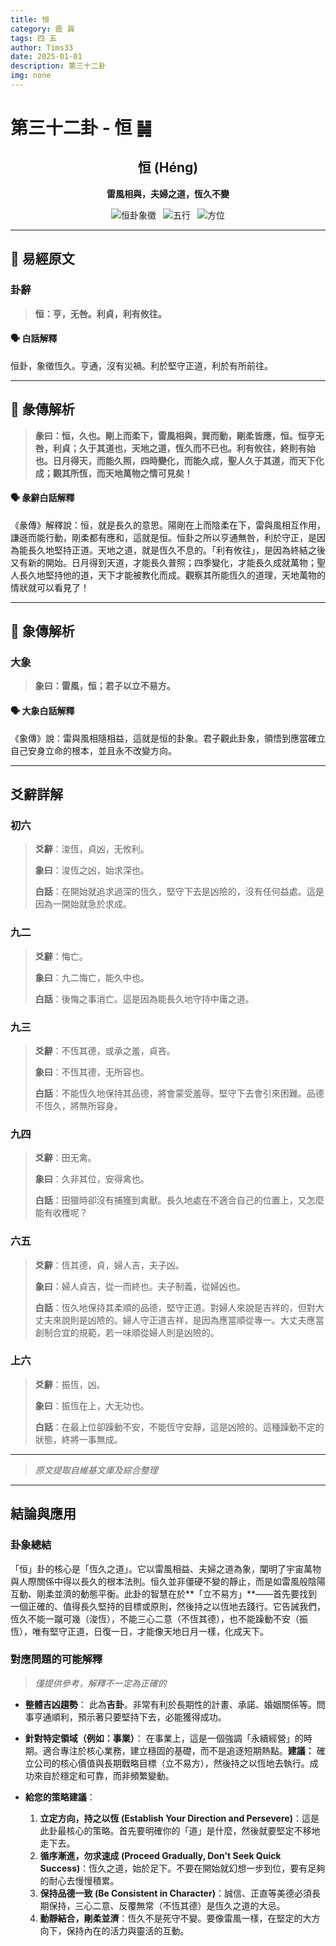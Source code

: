 ```yaml
---
title: 恒
category: 震 巽
tags: 四 五
author: Tims33
date: 2025-01-01
description: 第三十二卦
img: none
---
```


# 第三十二卦 - 恒 ䷟

<div align="center">

## 恒 (Héng)
**雷風相與，夫婦之道，恆久不變**

</div>

<div align="center">

![恒卦象徵](https://img.shields.io/badge/卦象-恒-gray?style=for-the-badge)&ensp;
![五行](https://img.shields.io/badge/五行-上木下木-brightgreen?style=for-the-badge)&ensp;
![方位](https://img.shields.io/badge/方位-東｜東南-lightblue?style=for-the-badge)

</div>

---

## 📜 易經原文

### 卦辭

> **恒：亨，无咎。利貞，利有攸往。**

#### 🗣️ 白話解釋
恒卦，象徵恆久。亨通，沒有災禍。利於堅守正道，利於有所前往。

---

## 📖 彖傳解析

> **彖曰：恒，久也。剛上而柔下，雷風相與，巽而動，剛柔皆應，恒。恒亨无咎，利貞；久于其道也，天地之道，恆久而不已也。利有攸往，終則有始也。日月得天，而能久照，四時變化，而能久成，聖人久于其道，而天下化成；觀其所恆，而天地萬物之情可見矣！**

#### 🗣️ 彖辭白話解釋
《彖傳》解釋說：恒，就是長久的意思。陽剛在上而陰柔在下，雷與風相互作用，謙遜而能行動，剛柔都有應和，這就是恒。恒卦之所以亨通無咎，利於守正，是因為能長久地堅持正道。天地之道，就是恆久不息的。「利有攸往」，是因為終結之後又有新的開始。日月得到天道，才能長久普照；四季變化，才能長久成就萬物；聖人長久地堅持他的道，天下才能被教化而成。觀察其所能恆久的道理，天地萬物的情狀就可以看見了！

---

## 🎯 象傳解析

### 大象

> **象曰：雷風，恒；君子以立不易方。**

#### 🗣️ 大象白話解釋
《象傳》說：雷與風相隨相益，這就是恒的卦象。君子觀此卦象，領悟到應當確立自己安身立命的根本，並且永不改變方向。

---

## 爻辭詳解

### 初六

> **爻辭**：浚恆，貞凶，无攸利。
>
> **象曰**：浚恆之凶，始求深也。
>
> **白話**：在開始就追求過深的恆久，堅守下去是凶險的，沒有任何益處。這是因為一開始就急於求成。

### 九二

> **爻辭**：悔亡。
>
> **象曰**：九二悔亡，能久中也。
>
> **白話**：後悔之事消亡。這是因為能長久地守持中庸之道。

### 九三

> **爻辭**：不恆其德，或承之羞，貞吝。
>
> **象曰**：不恆其德，无所容也。
>
> **白話**：不能恆久地保持其品德，將會蒙受羞辱。堅守下去會引來困難。品德不恆久，將無所容身。

### 九四

> **爻辭**：田无禽。
>
> **象曰**：久非其位，安得禽也。
>
> **白話**：田獵時卻沒有捕獲到禽獸。長久地處在不適合自己的位置上，又怎麼能有收穫呢？

### 六五

> **爻辭**：恆其德，貞，婦人吉，夫子凶。
>
> **象曰**：婦人貞吉，從一而終也。夫子制義，從婦凶也。
>
> **白話**：恆久地保持其柔順的品德，堅守正道。對婦人來說是吉祥的，但對大丈夫來說則是凶險的。婦人守正道吉祥，是因為應當順從專一。大丈夫應當創制合宜的規範，若一味順從婦人則是凶險的。

### 上六

> **爻辭**：振恆，凶。
>
> **象曰**：振恆在上，大无功也。
>
> **白話**：在最上位卻躁動不安，不能恆守安靜，這是凶險的。這種躁動不定的狀態，終將一事無成。

---
> *原文提取自維基文庫及綜合整理*
---

## 結論與應用

### 卦象總結
「恒」卦的核心是「恆久之道」。它以雷風相益、夫婦之道為象，闡明了宇宙萬物與人際關係中得以長久的根本法則。恒久並非僵硬不變的靜止，而是如雷風般陰陽互動、剛柔並濟的動態平衡。此卦的智慧在於**「立不易方」**——首先要找到一個正確的、值得長久堅持的目標或原則，然後持之以恆地去踐行。它告誡我們，恆久不能一蹴可幾（浚恆），不能三心二意（不恆其德），也不能躁動不安（振恆），唯有堅守正道，日復一日，才能像天地日月一樣，化成天下。

### 對應問題的可能解釋
> *僅提供參考，解釋不一定為正確的*

* **整體吉凶趨勢**：
    此為**吉卦**。非常有利於長期性的計畫、承諾、婚姻關係等。問事亨通順利，預示著只要堅持下去，必能獲得成功。

* **針對特定領域（例如：事業）**：
    在事業上，這是一個強調「永續經營」的時期。適合專注於核心業務，建立穩固的基礎，而不是追逐短期熱點。**建議：** 確立公司的核心價值與長期戰略目標（立不易方），然後持之以恆地去執行。成功來自於穩定和可靠，而非頻繁變動。

* **給您的策略建議**：
    1.  **立定方向，持之以恆 (Establish Your Direction and Persevere)**：這是此卦最核心的策略。首先要明確你的「道」是什麼，然後就要堅定不移地走下去。
    2.  **循序漸進，勿求速成 (Proceed Gradually, Don't Seek Quick Success)**：恆久之道，始於足下。不要在開始就幻想一步到位，要有足夠的耐心去慢慢積累。
    3.  **保持品德一致 (Be Consistent in Character)**：誠信、正直等美德必須長期保持，三心二意、反覆無常（不恆其德）是恆久之道的大忌。
    4.  **動靜結合，剛柔並濟**：恆久不是死守不變。要像雷風一樣，在堅定的大方向下，保持內在的活力與靈活的互動。